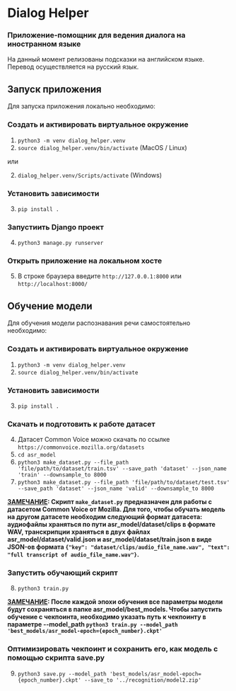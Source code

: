 # Dialog Helper

### Приложение-помощник для ведения диалога на иностранном языке

На данный момент релизованы подсказки на английском языке. Перевод осуществляется на русский язык.

## Запуск приложения

Для запуска приложения локально необходимо:

### Создать и активировать виртуальное окружение

1. `python3 -m venv dialog_helper.venv`
2. `source dialog_helper.venv/bin/activate` (MacOS / Linux)

или

2. `dialog_helper.venv/Scripts/activate` (Windows)

### Установить зависимости

3. `pip install .`

### Запустиить Django проект

4. `python3 manage.py runserver`

### Открыть приложение на локальном хосте

5. В строке браузера введите `http://127.0.0.1:8000` или `http://localhost:8000/`

## Обучение модели

Для обучения модели распознавания речи самостоятельно необходимо:

### Создать и активировать виртуальное окружение

1. `python3 -m venv dialog_helper.venv`
2. `source dialog_helper.venv/bin/activate`

### Установить зависимости

3. `pip install .`

### Скачать и подготовить к работе датасет

4. Датасет Common Voice можно скачать по ссылке `https://commonvoice.mozilla.org/datasets`
5. `cd asr_model`
6. `python3 make_dataset.py --file_path 'file/path/to/dataset/train.tsv' --save_path 'dataset' --json_name 'train' --downsample_to 8000`
7. `python3 make_dataset.py --file_path 'file/path/to/dataset/test.tsv' --save_path 'dataset' --json_name 'valid' --downsample_to 8000`

**<u>ЗАМЕЧАНИЕ</u>: Скрипт `make_dataset.py` предназначен для работы с датасетом Common Voice от Mozilla. Для того,
чтобы обучать модель на другом датасете необходим следующий формат датасета: аудиофайлы храняться по пути
asr_model/dataset/clips в формате WAV, транскрипции храняться в двух файлах asr_model/dataset/valid.json и
asr_model/dataset/train.json в виде JSON-ов
формата `{"key": "dataset/clips/audio_file_name.wav", "text": "full transcript of audio_file_name.wav"}`.**

### Запустить обучающий скрипт

8. `python3 train.py`

**<u>ЗАМЕЧАНИЕ</u>: После каждой эпохи обучения все параметры модели будут сохраняться в папке asr_model/best_models.
Чтобы запустить обучение с чекпоинта, необходимо указать путь к чекпоинту в параметре
--model_path `python3 train.py --model_path 'best_models/asr_model-epoch={epoch_number}.ckpt'`**

### Оптимизировать чекпоинт и сохранить его, как модель с помощью скрипта save.py

9. `python3 save.py --model_path 'best_models/asr_model-epoch={epoch_number}.ckpt' --save_to '../recognition/model2.zip'`